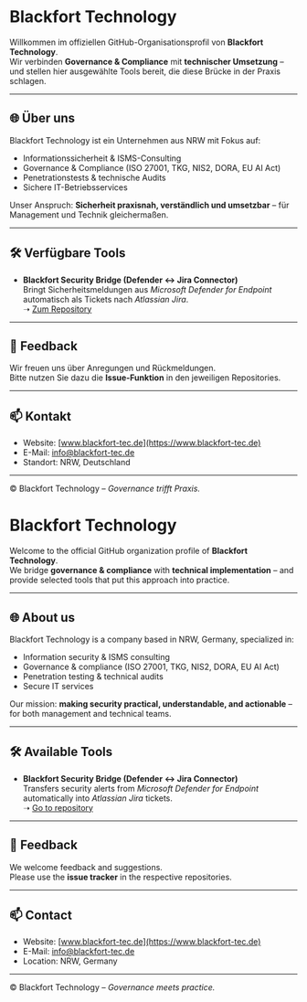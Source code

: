 # Blackfort Technology

Willkommen im offiziellen GitHub-Organisationsprofil von **Blackfort Technology**.  
Wir verbinden **Governance & Compliance** mit **technischer Umsetzung** – und stellen hier ausgewählte Tools bereit, die diese Brücke in der Praxis schlagen.

---

## 🌐 Über uns
Blackfort Technology ist ein Unternehmen aus NRW mit Fokus auf:
- Informationssicherheit & ISMS-Consulting  
- Governance & Compliance (ISO 27001, TKG, NIS2, DORA, EU AI Act)  
- Penetrationstests & technische Audits  
- Sichere IT-Betriebsservices  

Unser Anspruch: **Sicherheit praxisnah, verständlich und umsetzbar** – für Management und Technik gleichermaßen.

---

## 🛠️ Verfügbare Tools
- **Blackfort Security Bridge (Defender ↔ Jira Connector)**  
  Bringt Sicherheitsmeldungen aus *Microsoft Defender for Endpoint* automatisch als Tickets nach *Atlassian Jira*.  
  ➝ [Zum Repository](https://github.com/Blackfort-Technology/Blackfort-Security-Bridge)

---

## 💬 Feedback
Wir freuen uns über Anregungen und Rückmeldungen.  
Bitte nutzen Sie dazu die **Issue-Funktion** in den jeweiligen Repositories.  

---

## 📫 Kontakt
- Website: [www.blackfort-tec.de](https://www.blackfort-tec.de)  
- E-Mail: [info@blackfort-tec.de](mailto:info@blackfort-tec.de)  
- Standort: NRW, Deutschland  

---

© Blackfort Technology – *Governance trifft Praxis.*



# Blackfort Technology

Welcome to the official GitHub organization profile of **Blackfort Technology**.  
We bridge **governance & compliance** with **technical implementation** – and provide selected tools that put this approach into practice.

---

## 🌐 About us
Blackfort Technology is a company based in NRW, Germany, specialized in:
- Information security & ISMS consulting  
- Governance & compliance (ISO 27001, TKG, NIS2, DORA, EU AI Act)  
- Penetration testing & technical audits  
- Secure IT services  

Our mission: **making security practical, understandable, and actionable** – for both management and technical teams.

---

## 🛠️ Available Tools
- **Blackfort Security Bridge (Defender ↔ Jira Connector)**  
  Transfers security alerts from *Microsoft Defender for Endpoint* automatically into *Atlassian Jira* tickets.  
  ➝ [Go to repository](https://github.com/Blackfort-Technology/Blackfort-Security-Bridge)

---

## 💬 Feedback
We welcome feedback and suggestions.  
Please use the **issue tracker** in the respective repositories.  

---

## 📫 Contact
- Website: [www.blackfort-tec.de](https://www.blackfort-tec.de)  
- E-Mail: [info@blackfort-tec.de](mailto:info@blackfort-tec.de)  
- Location: NRW, Germany  

---

© Blackfort Technology – *Governance meets practice.*

